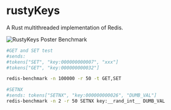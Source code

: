 # rustyKeys

A Rust multithreaded implementation of Redis.

![RustyKeys Poster](https://github.com/esemeniuc/rustyKeys/blob/master/media/poster.gif)
Benchmark
```bash
#GET and SET test
#sends: 
#tokens["SET", "key:000000000007", "xxx"]
#tokens["GET", "key:000000000032"]

redis-benchmark -n 100000 -r 50 -t GET,SET

#SETNX
#sends: tokens["SETNX", "key:000000000026", "DUMB_VAL"]
redis-benchmark -n 2 -r 50 SETNX key:__rand_int__ DUMB_VAL
```
